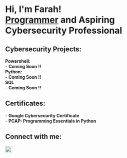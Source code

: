<h1>Hi, I'm Farah! <br/><a href=''>Programmer</a> and Aspiring Cybersecurity Professional</h1>
<h2>Cybersecurity Projects:</h2>
<b>Powershell:</b><br>
- <b> Coming Soon !! </b><br>
<b>Python:</b><br>
- <b> Coming Soon !! </b><br>
<b>SQL</b><br>
- <b> Coming Soon !! </b>
<h2>Certificates:</h2>
- <b>Google Cybersecurity Certificate</b><br>
- <b>PCAP: Programming Essentials in Python </b>

<h2>Connect with me:</h2>
<a href='https://www.linkedin.com/in/farah-koja/'><img align="left" alt="Farah Koja | LinkedIn" width="22px" src="https://cdn.jsdelivr.net/npm/simple-icons@v3/icons/linkedin.svg" /></a>
